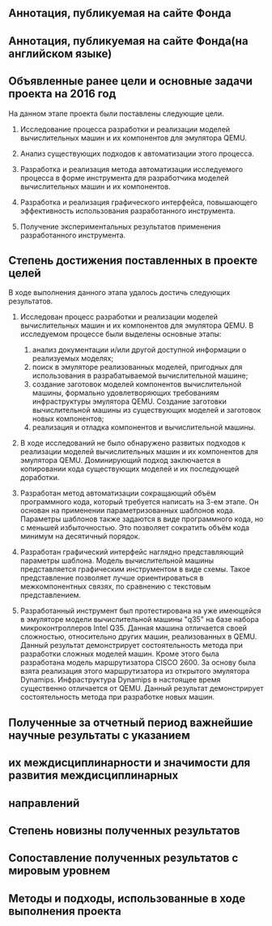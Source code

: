 ## Аннотация, публикуемая на сайте Фонда

## Аннотация, публикуемая на сайте Фонда(на английском языке)

## Объявленные ранее цели и основные задачи проекта на 2016 год

На данном этапе проекта были поставлены следующие цели.

1. Исследование процесса разработки и реализации моделей вычислительных машин
и их компонентов для эмулятора QEMU.

2. Анализ существующих подходов к автоматизации этого процесса.

3. Разработка и реализация метода автоматизации исследуемого процесса в
форме инструмента для разработчика моделей вычислительных машин и их
компонентов.

4. Разработка и реализация графического интерфейса, повышающего эффективность
использования разработанного инструмента.

5. Получение экспериментальных результатов применения разработанного
инструмента.

## Степень достижения поставленных в проекте целей

В ходе выполнения данного этапа удалось достичь следующих результатов.

1. Исследован процесс разработки и реализации моделей вычислительных машин
и их компонентов для эмулятора QEMU. В исследуемом процессе были выделены
основные этапы:

    1) анализ документации и/или другой доступной информации о реализуемых
    моделях;
    2) поиск в эмуляторе реализованных моделей, пригодных для использования в
    разрабатываемой вычислительной машине;
    3) создание заготовок моделей компонентов вычислительной машины, формально
    удовлетворяющих требованиям инфраструктуры эмулятора QEMU. Создание
    заготовки вычислительной машины из существующих моделей и заготовок новых
    компонентов;
    4) реализация и отладка компонентов и вычислительной машины.

2. В ходе исследований не было обнаружено развитых подходов к реализации
моделей вычислительных машин и их компонентов для эмулятора QEMU.
Доминирующий подход заключается в копировании кода существующих моделей и
их последующей доработки.

3. Разработан метод автоматизации сокращающий объём программного кода, который
требуется написать на 3-ем этапе. Он основан на применении параметризованных
шаблонов кода. Параметры шаблонов также задаются в виде программного кода, но с
меньшей избыточностью. Это позволяет сократить объём кода минимум на десятичный
порядок.

4. Разработан графический интерфейс наглядно представляющий параметры шаблона.
Модель вычислительной машины представляется графическим инструментом в виде
схемы. Такое представление позволяет лучше ориентироваться в межкомпонентных
связях, по сравнению с текстовым представлением.

5. Разработанный инструмент был протестирована на уже имеющейся в эмуляторе
модели вычислительной машины "q35" на базе набора микроконтроллеров Intel Q35.
Данная машина отличается своей сложностью, относительно других машин,
реализованных в QEMU. Данный результат демонстрирует состоятельность метода
при разработки сложных моделей машин. Кроме этого была разработана модель
маршрутизатора CISCO 2600. За основу была взята реализация этого маршрутизатора
из открытого эмулятора Dynamips. Инфраструктура Dynamips в настоящее время
существенно отличается от QEMU. Данный результат демонстрирует состоятельность
метода при разработке новых машин.

## Полученные за отчетный период важнейшие научные результаты с указанием
## их междисциплинарности и значимости для развития междисциплинарных
## направлений

## Степень новизны полученных результатов

## Сопоставление полученных результатов с мировым уровнем

## Методы и подходы, использованные в ходе выполнения проекта


